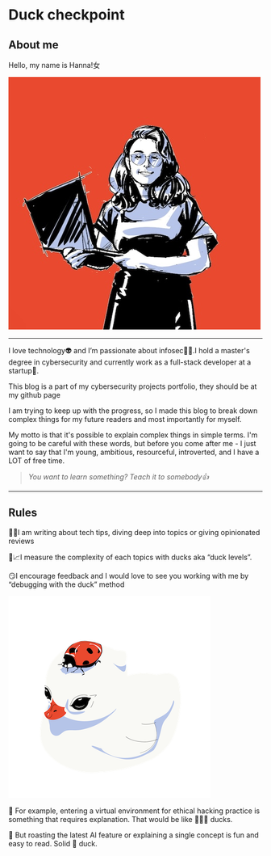 # Duck checkpoint

## About me
Hello, my name is Hanna!⼥

![Me,  if I was black and white with a hint of blue](index%20images/3.jpeg)

***

I love technology👽 and I’m passionate about infosec👩‍💻.I hold a master's degree in cybersecurity and currently work as a full-stack developer at a startup🚀.

This blog is a part of my cybersecurity projects portfolio, they should be at my github page

I am trying to keep up with the progress, so I made this blog to break down complex things for my future readers and most importantly for myself.

My motto is that it's possible to explain complex things in simple terms. I'm going to be careful with these words, but before you come after me - I just want to say that I'm young, ambitious, resourceful, introverted, and I have a LOT of free time.

> *You want to learn something? Teach it to somebody👍*
>

***

## Rules

🤔💡I am writing about tech tips, diving deep into topics or giving opinionated reviews

🐥📈I measure the complexity of each topics with ducks aka “duck levels”. 

😏I encourage feedback and I would love to see you working with me by “debugging with the duck” method

![Duck llustration](index%20images/2.png)


🦆 For example, entering a virtual environment for ethical hacking practice is something that requires explanation. That would be like 🐤🐤🐤 ducks.

🦆 But roasting the latest AI feature or explaining a single concept is fun and easy to read. Solid 🐤 duck.

